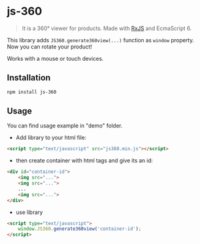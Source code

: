 # js-360

> It is a 360° viewer for products. Made with [RxJS](https://github.com/Reactive-Extensions/RxJS) and EcmaScript 6.

This library adds `JS360.generate360view(...)` function as `window` property. Now you can rotate your product!

Works with a mouse or touch devices. 

## Installation

```sh
npm install js-360
```

## Usage

You can find usage example in "demo" folder.

* Add library to your html file:

```html
<script type="text/javascript" src="js360.min.js"></script>
```

* then create container with html tags and give its an id:

```html
<div id="container-id">
    <img src="...">
    <img src="...">
    ...
    <img src="...">
</div>
```

* use library

```html
<script type="text/javascript">
    window.JS360.generate360view('container-id');
</script>
```
